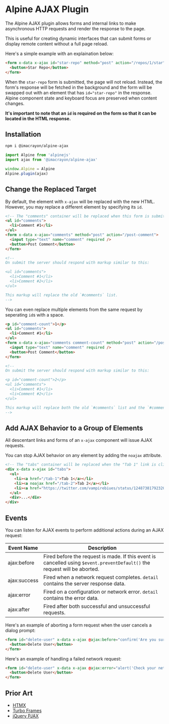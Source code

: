 # Alpine AJAX Plugin

The Alpine AJAX plugin allows forms and internal links to make asynchronous HTTP requests and render the response to the page.

This is useful for creating dynamic interfaces that can submit forms or display remote content without a full page reload.

Here's a simple example with an explaination below:

```html
<form x-data x-ajax id="star-repo" method="post" action="/repos/1/star">
  <button>Star Repo</button>
</form>
```

When the `star-repo` form is submitted, the page will not reload. Instead, the form's response will be fetched in the background and the form will be swapped out with an element that has `id="star-repo"` in the response. Alpine component state and keyboard focus are preserved when content changes.

**It's important to note that an `id` is required on the form so that it can be located in the HTML response.**

## Installation

```bash
npm i @imacrayon/alpine-ajax
```

```js
import Alpine from 'alpinejs'
import ajax from '@imacrayon/alpine-ajax'

window.Alpine = Alpine
Alpine.plugin(ajax)
```

## Change the Replaced Target

By default, the element with `x-ajax` will be replaced with the new HTML. However, you may replace a different element by specifying its `id`.

```html
<!-- The "comments" container will be replaced when this form is submitted. -->
<ul id="comments">
  <li>Comment #1</li>
</ul>
<form x-data x-ajax="comments" method="post" action="/post-comment">
  <input type="text" name="comment" required />
  <button>Post Comment</button>
</form>

<!--
On submit the server should respond with markup similar to this:

<ul id="comments">
  <li>Comment #1</li>
  <li>Comment #2</li>
</ul>

This markup will replace the old `#comments` list.
-->
```

You can even replace multiple elements from the same request by seperating `id`s with a space.

```html
<p id="comment-count">1</p>
<ul id="comments">
  <li>Comment #1</li>
</ul>
<form x-data x-ajax="comments comment-count" method="post" action="/post-comment">
  <input type="text" name="comment" required />
  <button>Post Comment</button>
</form>

<!--
On submit the server should respond with markup similar to this:

<p id="comment-count">2</p>
<ul id="comments">
  <li>Comment #1</li>
  <li>Comment #2</li>
</ul>

This markup will replace both the old `#comments` list and the `#comment-count` element.
-->
```

## Add AJAX Behavior to a Group of Elements

All descentant links and forms of an `x-ajax` component will issue AJAX requests.

You can stop AJAX behavior on any element by adding the `noajax` attribute.

```html
<!-- The "tabs" container will be replaced when the "Tab 1" link is clicked. The "Tab 2" and "Tab 3" links will trigger a full page reload because "Tab 2" has the `noajax` attribute and "Tab 3" is an external URL. -->
<div x-data x-ajax id="tabs">
  <ul>
    <li><a href="/tab-1">Tab 1</a></li>
    <li><a noajax href="/tab-2">Tab 2</a></li>
    <li><a href="https://twitter.com/vampirebiues/status/1248738179232006146">Tab 3</a></li>
  </ul>
  <div>...</div>
</div>
```

## Events

You can listen for AJAX events to perform additional actions during an AJAX request:

Event Name | Description
---|---
ajax:before | Fired before the request is made. If this event is cancelled using `$event.preventDefault()` the request will be aborted.
ajax:success | Fired when a network request completes. `detail` contains the server response data.
ajax:error | Fired on a configuration or network error. `detail` contains the error data.
ajax:after | Fired after both successful and unsuccessful requests.

Here's an example of aborting a form request when the user cancels a dialog prompt:

```html
<form id="delete-user" x-data x-ajax @ajax:before="confirm('Are you sure?') || $event.preventDefault()">
  <button>Delete User</button>
</form>
```

Here's an example of handling a failed network request:

```html
<form id="delete-user" x-data x-ajax @ajax:error="alert('Check your network connection and try again.')">
  <button>Delete User</button>
</form>
```

## Prior Art

* [HTMX](https://htmx.org)
* [Turbo Frames](https://turbo.hotwired.dev)
* [jQuery PJAX](https://pjax.herokuapp.com)
